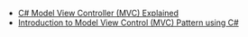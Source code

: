 * [C# Model View Controller (MVC) Explained](https://www.youtube.com/watch?v=u4O-b1BJg98)
* [Introduction to Model View Control (MVC) Pattern using C#](https://www.c-sharpcorner.com/article/introduction-to-model-view-control-mvc-pattern-using-c-sharp/)